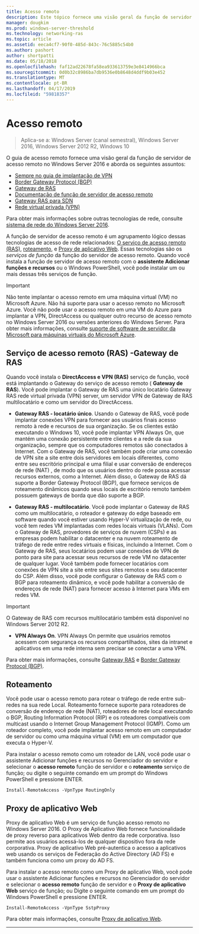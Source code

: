 ```yaml
---
title: Acesso remoto
description: Este tópico fornece uma visão geral da função de servidor de acesso remoto no Windows Server 2016.
manager: dougkim
ms.prod: windows-server-threshold
ms.technology: networking-ras
ms.topic: article
ms.assetid: eeca4cf7-90f0-485d-843c-76c5885c54b0
ms.author: pashort
author: shortpatti
ms.date: 05/18/2018
ms.openlocfilehash: faf12ad22678fa58ea933613759e3e8414966bca
ms.sourcegitcommit: 0d0b32c8986ba7db9536e0b8648d4ddf9b03e452
ms.translationtype: MT
ms.contentlocale: pt-BR
ms.lasthandoff: 04/17/2019
ms.locfileid: "59818357"
---
```

# <a name="remote-access"></a>Acesso remoto

>Aplica-se a: Windows Server (canal semestral), Windows Server 2016, Windows Server 2012 R2, Windows 10

O guia de acesso remoto fornece uma visão geral da função de servidor de acesso remoto no Windows Server 2016 e aborda os seguintes assuntos:

- [Sempre no guia de implantação de VPN](vpn/always-on-vpn/deploy/always-on-vpn-deploy.md)
- [Border Gateway Protocol &#40;BGP&#41;](bgp/Border-Gateway-Protocol-BGP.md)
- [Gateway de RAS](ras-gateway/RAS-Gateway.md) 
- [Documentação de função de servidor de acesso remoto](ras/Remote-Access-Server-Role-Documentation.md)
- [Gateway RAS para SDN](../../networking/sdn/technologies/network-function-virtualization/RAS-Gateway-for-SDN.md)
- [Rede virtual privada (VPN)](vpn/vpn-top.md)
 
Para obter mais informações sobre outras tecnologias de rede, consulte [sistema de rede do Windows Server 2016](https://docs.microsoft.com/windows-server/networking/networking).

A função de servidor de acesso remoto é um agrupamento lógico dessas tecnologias de acesso de rede relacionados: [O serviço de acesso remoto (RAS)](#bkmk_da), [roteamento](#bkmk_rras), e [Proxy de aplicativo Web](#bkmk_proxy). Essas tecnologias são os *serviços de função* da função do servidor de acesso remoto. Quando você instala a função de servidor de acesso remoto com o **assistente Adicionar funções e recursos** ou o Windows PowerShell, você pode instalar um ou mais dessas três serviços de função.

>[!IMPORTANT]
>Não tente implantar o acesso remoto em uma máquina virtual \(VM\) no Microsoft Azure. Não há suporte para usar o acesso remoto no Microsoft Azure. Você não pode usar o acesso remoto em uma VM do Azure para implantar a VPN, DirectAccess ou qualquer outro recurso de acesso remoto no Windows Server 2016 ou versões anteriores do Windows Server. Para obter mais informações, consulte [suporte de software de servidor da Microsoft para máquinas virtuais do Microsoft Azure](https://support.microsoft.com/help/2721672/microsoft-server-software-support-for-microsoft-azure-virtual-machines).

## <a name="bkmk_da"></a>Serviço de acesso remoto \(RAS\) -Gateway de RAS

Quando você instala o **DirectAccess e VPN (RAS)** serviço de função, você está implantando o Gateway do serviço de acesso remoto \( **Gateway de RAS**\). Você pode implantar o Gateway de RAS uma único locatário Gateway RAS rede virtual privada \(VPN\) server, um servidor VPN de Gateway de RAS multilocatário e como um servidor do DirectAccess.

- **Gateway RAS - locatário único**. Usando o Gateway de RAS, você pode implantar conexões VPN para fornecer aos usuários finais acesso remoto à rede e recursos de sua organização. Se os clientes estão executando o Windows 10, você pode implantar VPN Always On, que mantém uma conexão persistente entre clientes e a rede da sua organização, sempre que os computadores remotos são conectados à Internet. Com o Gateway de RAS, você também pode criar uma conexão de VPN site a site entre dois servidores em locais diferentes, como entre seu escritório principal e uma filial e usar conversão de endereços de rede \(NAT\) , de modo que os usuários dentro do rede possa acessar recursos externos, como a Internet. Além disso, o Gateway de RAS dá suporte a Border Gateway Protocol (BGP), que fornece serviços de roteamento dinâmicos quando seus locais de escritório remoto também possuem gateways de borda que dão suporte a BGP.

- **Gateway RAS - multilocatário**. Você pode implantar o Gateway de RAS como um multilocatário, o roteador e gateway do edge baseado em software quando você estiver usando Hyper\-V virtualização de rede, ou você tem redes VM implantadas com redes locais virtuais \(VLANs\). Com o Gateway de RAS, provedores de serviços de nuvem \(CSPs\) e as empresas podem habilitar o datacenter e na nuvem roteamento de tráfego de rede entre redes virtuais e físicas, incluindo a Internet. Com o Gateway de RAS, seus locatários podem usar conexões de VPN de ponto para site para acessar seus recursos de rede VM no datacenter de qualquer lugar. Você também pode fornecer locatários com conexões de VPN site a site entre seus sites remotos e seu datacenter do CSP. Além disso, você pode configurar o Gateway de RAS com o BGP para roteamento dinâmico, e você pode habilitar a conversão de endereços de rede \(NAT\) para fornecer acesso à Internet para VMs em redes VM.

>[!IMPORTANT]
> O Gateway de RAS com recursos multilocatário também está disponível no Windows Server 2012 R2.

- **VPN Always On**. VPN Always On permite que usuários remotos acessem com segurança os recursos compartilhados, sites da intranet e aplicativos em uma rede interna sem precisar se conectar a uma VPN. 

Para obter mais informações, consulte [Gateway RAS](ras-gateway/RAS-Gateway.md) e [Border Gateway Protocol (BGP)](bgp/Border-Gateway-Protocol-BGP.md).

## <a name="bkmk_rras"></a>Roteamento

Você pode usar o acesso remoto para rotear o tráfego de rede entre sub-redes na sua rede Local. Roteamento fornece suporte para roteadores de conversão de endereço de rede (NAT), roteadores de rede local executando o BGP, Routing Information Protocol (RIP) e os roteadores compatíveis com multicast usando o Internet Group Management Protocol (IGMP). Como um roteador completo, você pode implantar acesso remoto em um computador de servidor ou como uma máquina virtual (VM) em um computador que executa o Hyper-V.

Para instalar o acesso remoto como um roteador de LAN, você pode usar o assistente Adicionar funções e recursos no Gerenciador do servidor e selecionar o **acesso remoto** função de servidor e o **roteamento** serviço de função; ou digite o seguinte comando em um prompt do Windows PowerShell e pressione ENTER.

```  
Install-RemoteAccess -VpnType RoutingOnly
```  

## <a name="bkmk_proxy"></a>Proxy de aplicativo Web

Proxy de aplicativo Web é um serviço de função acesso remoto no Windows Server 2016. O Proxy de Aplicativo Web fornece funcionalidade de proxy reverso para aplicativos Web dentro da rede corporativa. Isso permite aos usuários acessá-los de qualquer dispositivo fora da rede corporativa. Proxy de aplicativo Web pré-autentica o acesso a aplicativos web usando os serviços de Federação do Active Directory (AD FS) e também funciona como um proxy do AD FS.

Para instalar o acesso remoto como um Proxy de aplicativo Web, você pode usar o assistente Adicionar funções e recursos no Gerenciador do servidor e selecionar o **acesso remoto** função de servidor e o **Proxy de aplicativo Web** serviço de função; ou Digite o seguinte comando em um prompt do Windows PowerShell e pressione ENTER.  

```  
Install-RemoteAccess -VpnType SstpProxy  
```  

Para obter mais informações, consulte [Proxy de aplicativo Web](https://technet.microsoft.com/windows-server-docs/identity/web-application-proxy/web-application-proxy-windows-server).


---